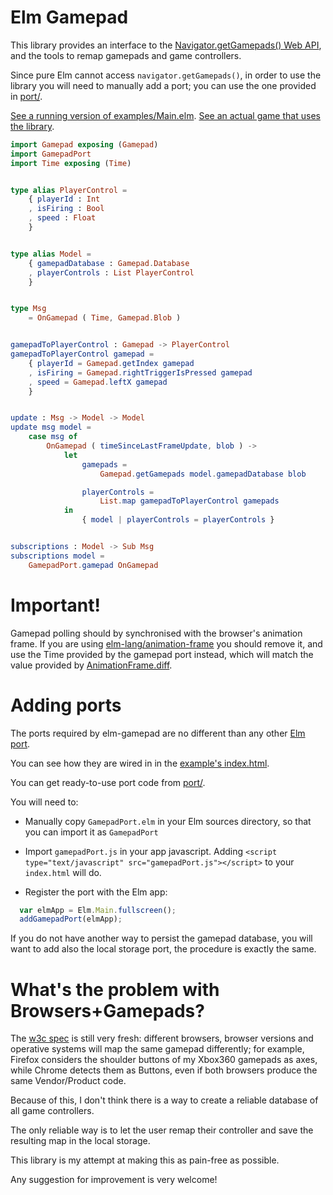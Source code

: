 Elm Gamepad
===========

This library provides an interface to the [Navigator.getGamepads() Web API](https://developer.mozilla.org/en-US/docs/Web/API/Navigator/getGamepads),
and the tools to remap gamepads and game controllers.

Since pure Elm cannot access `navigator.getGamepads()`, in order to use the
library you will need to manually add a port; you can use the one provided in
[port/](https://github.com/xarvh/elm-gamepad/tree/master/port).

[See a running version of examples/Main.elm](https://xarvh.github.io/elm-gamepad/).
[See an actual game that uses the library](https://xarvh.github.io/elm-haifisch/).


```elm
import Gamepad exposing (Gamepad)
import GamepadPort
import Time exposing (Time)


type alias PlayerControl =
    { playerId : Int
    , isFiring : Bool
    , speed : Float
    }


type alias Model =
    { gamepadDatabase : Gamepad.Database
    , playerControls : List PlayerControl
    }


type Msg
    = OnGamepad ( Time, Gamepad.Blob )


gamepadToPlayerControl : Gamepad -> PlayerControl
gamepadToPlayerControl gamepad =
    { playerId = Gamepad.getIndex gamepad
    , isFiring = Gamepad.rightTriggerIsPressed gamepad
    , speed = Gamepad.leftX gamepad
    }


update : Msg -> Model -> Model
update msg model =
    case msg of
        OnGamepad ( timeSinceLastFrameUpdate, blob ) ->
            let
                gamepads =
                    Gamepad.getGamepads model.gamepadDatabase blob

                playerControls =
                    List.map gamepadToPlayerControl gamepads
            in
                { model | playerControls = playerControls }


subscriptions : Model -> Sub Msg
subscriptions model =
    GamepadPort.gamepad OnGamepad

```



Important!
==========

Gamepad polling should by synchronised with the browser's animation frame.
If you are using [elm-lang/animation-frame](http://package.elm-lang.org/packages/elm-lang/animation-frame/latest)
you should remove it, and use the Time provided by the gamepad port instead,
which will match the value provided by [AnimationFrame.diff](http://package.elm-lang.org/packages/elm-lang/animation-frame/latest/AnimationFrame#diffs).



Adding ports
============

The ports required by elm-gamepad are no different than any other [Elm port](https://guide.elm-lang.org/interop/javascript.html).

You can see how they are wired in in the [example's index.html](https://github.com/xarvh/elm-gamepad/blob/master/examples/index.html).

You can get ready-to-use port code from [port/](https://github.com/xarvh/elm-gamepad/tree/master/port).

You will need to:

* Manually copy `GamepadPort.elm` in your Elm sources directory, so that you can import it as `GamepadPort`

* Import `gamepadPort.js` in your app javascript.
Adding `<script type="text/javascript" src="gamepadPort.js"></script>` to your `index.html` will do.

* Register the port with the Elm app:
```javascript
  var elmApp = Elm.Main.fullscreen();
  addGamepadPort(elmApp);
```

If you do not have another way to persist the gamepad database, you will want
to add also the local storage port, the procedure is exactly the same.



What's the problem with Browsers+Gamepads?
==========================================

The [w3c spec](https://www.w3.org/TR/gamepad/) is still very fresh: different
browsers, browser versions and operative systems will map the same gamepad
differently; for example, Firefox considers the shoulder buttons of my Xbox360
gamepads as axes, while Chrome detects them as Buttons, even if both browsers
produce the same Vendor/Product code.

Because of this, I don't think there is a way to create a reliable database of
all game controllers.

The only reliable way is to let the user remap their controller and save the
resulting map in the local storage.

This library is my attempt at making this as pain-free as possible.

Any suggestion for improvement is very welcome!
